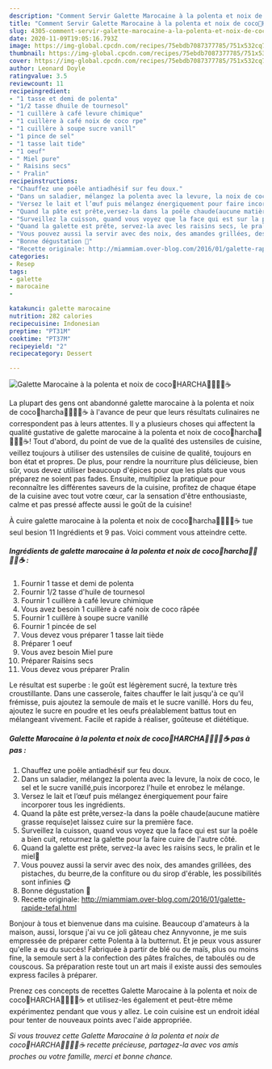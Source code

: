 ```yaml
---
description: "Comment Servir Galette Marocaine à la polenta et noix de coco🔅HARCHA🔅🍯🇲🇦☕"
title: "Comment Servir Galette Marocaine à la polenta et noix de coco🔅HARCHA🔅🍯🇲🇦☕"
slug: 4305-comment-servir-galette-marocaine-a-la-polenta-et-noix-de-cocoharcha
date: 2020-11-09T19:05:16.793Z
image: https://img-global.cpcdn.com/recipes/75ebdb7087377785/751x532cq70/galette-marocaine-a-la-polenta-et-noix-de-coco🔅harcha🔅🍯🇲🇦☕-photo-principale-de-la-recette.jpg
thumbnail: https://img-global.cpcdn.com/recipes/75ebdb7087377785/751x532cq70/galette-marocaine-a-la-polenta-et-noix-de-coco🔅harcha🔅🍯🇲🇦☕-photo-principale-de-la-recette.jpg
cover: https://img-global.cpcdn.com/recipes/75ebdb7087377785/751x532cq70/galette-marocaine-a-la-polenta-et-noix-de-coco🔅harcha🔅🍯🇲🇦☕-photo-principale-de-la-recette.jpg
author: Leonard Doyle
ratingvalue: 3.5
reviewcount: 11
recipeingredient:
- "1 tasse et demi de polenta"
- "1/2 tasse dhuile de tournesol"
- "1 cuillère à café levure chimique"
- "1 cuillère à café noix de coco rpe"
- "1 cuillère à soupe sucre vanill"
- "1 pince de sel"
- "1 tasse lait tide"
- "1 oeuf"
- " Miel pure"
- " Raisins secs"
- " Pralin"
recipeinstructions:
- "Chauffez une poêle antiadhésif sur feu doux."
- "Dans un saladier, mélangez la polenta avec la levure, la noix de coco, le sel et le sucre vanillé,puis incorporez l&#39;huile et enrobez le mélange."
- "Versez le lait et l’œuf puis mélangez énergiquement pour faire incorporer tous les ingrédients."
- "Quand la pâte est prête,versez-la dans la poêle chaude(aucune matière grasse requise)et laissez cuire sur la première face."
- "Surveillez la cuisson, quand vous voyez que la face qui est sur la poêle a bien cuit, retournez la galette pour la faire cuire de l&#39;autre côté."
- "Quand la galette est prête, servez-la avec les raisins secs, le pralin et le miel🍯"
- "Vous pouvez aussi la servir avec des noix, des amandes grillées, des pistaches, du beurre,de la confiture ou du sirop d&#39;érable, les possibilités sont infinies 😋"
- "Bonne dégustation 🤗"
- "Recette originale: http://miammiam.over-blog.com/2016/01/galette-rapide-tefal.html"
categories:
- Resep
tags:
- galette
- marocaine
- 

katakunci: galette marocaine  
nutrition: 282 calories
recipecuisine: Indonesian
preptime: "PT31M"
cooktime: "PT37M"
recipeyield: "2"
recipecategory: Dessert

---
```



![Galette Marocaine à la polenta et noix de coco🔅HARCHA🔅🍯🇲🇦☕](https://img-global.cpcdn.com/recipes/75ebdb7087377785/751x532cq70/galette-marocaine-a-la-polenta-et-noix-de-coco🔅harcha🔅🍯🇲🇦☕-photo-principale-de-la-recette.jpg)

La plupart des gens ont abandonné galette marocaine à la polenta et noix de coco🔅harcha🔅🍯🇲🇦☕ à l'avance de peur que leurs résultats culinaires ne correspondent pas à leurs attentes. Il y a plusieurs choses qui affectent la qualité gustative de galette marocaine à la polenta et noix de coco🔅harcha🔅🍯🇲🇦☕! Tout d'abord, du point de vue de la qualité des ustensiles de cuisine, veillez toujours à utiliser des ustensiles de cuisine de qualité, toujours en bon état et propres. De plus, pour rendre la nourriture plus délicieuse, bien sûr, vous devez utiliser beaucoup d'épices pour que les plats que vous préparez ne soient pas fades. Ensuite, multipliez la pratique pour reconnaître les différentes saveurs de la cuisine, profitez de chaque étape de la cuisine avec tout votre cœur, car la sensation d'être enthousiaste, calme et pas pressé affecte aussi le goût de la cuisine!

<!--inarticleads1-->

À cuire galette marocaine à la polenta et noix de coco🔅harcha🔅🍯🇲🇦☕ tue seul besion 11 Ingrédients et 9 pas. Voici comment vous atteindre cette.

##### Ingrédients de galette marocaine à la polenta et noix de coco🔅harcha🔅🍯🇲🇦☕ :

1. Fournir 1 tasse et demi de polenta
1. Fournir 1/2 tasse d&#39;huile de tournesol
1. Fournir 1 cuillère à café levure chimique
1. Vous avez besoin 1 cuillère à café noix de coco râpée
1. Fournir 1 cuillère à soupe sucre vanillé
1. Fournir 1 pincée de sel
1. Vous devez vous préparer 1 tasse lait tiède
1. Préparer 1 oeuf
1. Vous avez besoin  Miel pure
1. Préparer  Raisins secs
1. Vous devez vous préparer  Pralin


Le résultat est superbe : le goût est légèrement sucré, la texture très croustillante. Dans une casserole, faites chauffer le lait jusqu&#39;à ce qu&#39;il frémisse, puis ajoutez la semoule de maïs et le sucre vanillé. Hors du feu, ajoutez le sucre en poudre et les oeufs préalablement battus tout en mélangeant vivement. Facile et rapide à réaliser, goûteuse et diététique. 

<!--inarticleads2-->

##### Galette Marocaine à la polenta et noix de coco🔅HARCHA🔅🍯🇲🇦☕ pas à pas :

1. Chauffez une poêle antiadhésif sur feu doux.
1. Dans un saladier, mélangez la polenta avec la levure, la noix de coco, le sel et le sucre vanillé,puis incorporez l&#39;huile et enrobez le mélange.
1. Versez le lait et l’œuf puis mélangez énergiquement pour faire incorporer tous les ingrédients.
1. Quand la pâte est prête,versez-la dans la poêle chaude(aucune matière grasse requise)et laissez cuire sur la première face.
1. Surveillez la cuisson, quand vous voyez que la face qui est sur la poêle a bien cuit, retournez la galette pour la faire cuire de l&#39;autre côté.
1. Quand la galette est prête, servez-la avec les raisins secs, le pralin et le miel🍯
1. Vous pouvez aussi la servir avec des noix, des amandes grillées, des pistaches, du beurre,de la confiture ou du sirop d&#39;érable, les possibilités sont infinies 😋
1. Bonne dégustation 🤗
1. Recette originale: http://miammiam.over-blog.com/2016/01/galette-rapide-tefal.html


Bonjour à tous et bienvenue dans ma cuisine. Beaucoup d&#39;amateurs à la maison, aussi, lorsque j&#39;ai vu ce joli gâteau chez Annyvonne, je me suis empressée de préparer cette Polenta à la butternut. Et je peux vous assurer qu&#39;elle a eu du succès! Fabriquée à partir de blé ou de maïs, plus ou moins fine, la semoule sert à la confection des pâtes fraîches, de taboulés ou de couscous. Sa préparation reste tout un art mais il existe aussi des semoules express faciles à préparer. 

<!--inarticleads1-->

<p>
Prenez ces concepts de recettes Galette Marocaine à la polenta et noix de coco🔅HARCHA🔅🍯🇲🇦☕ et utilisez-les également et peut-être même expérimentez pendant que vous y allez. Le coin cuisine est un endroit idéal pour tenter de nouveaux points avec l'aide appropriée.
</p>

<p>
<i>Si vous trouvez cette Galette Marocaine à la polenta et noix de coco🔅HARCHA🔅🍯🇲🇦☕ recette précieuse, partagez-la avec vos amis proches ou votre famille, merci et bonne chance.</i>
</p>
